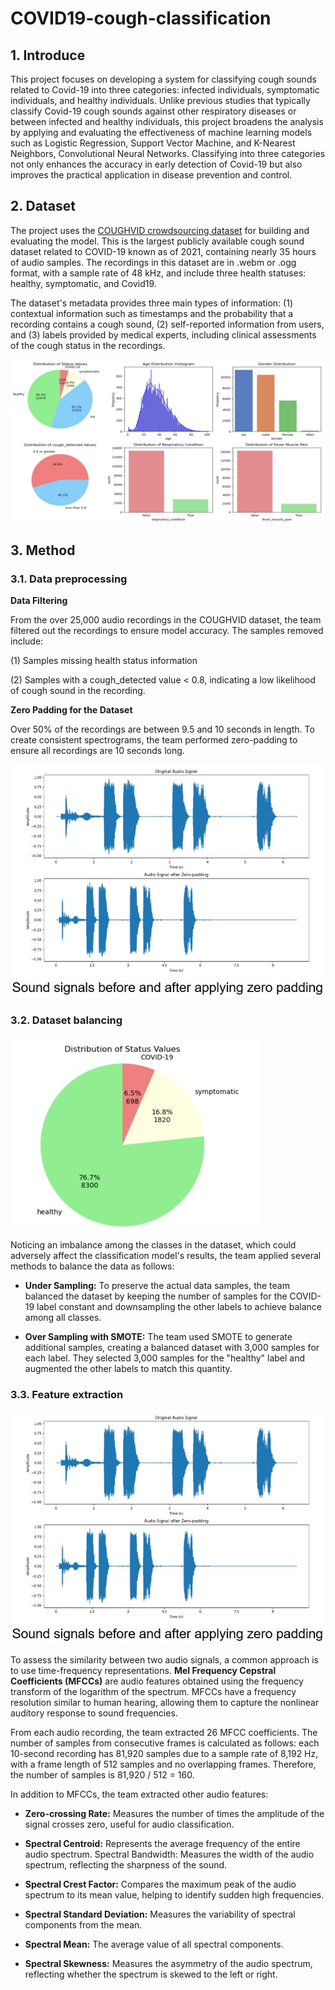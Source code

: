 # COVID19-cough-classification

## 1. Introduce

This project focuses on developing a system for classifying cough sounds related to Covid-19 into three categories: infected individuals, symptomatic individuals, and healthy individuals. Unlike previous studies that typically classify Covid-19 cough sounds against other respiratory diseases or between infected and healthy individuals, this project broadens the analysis by applying and evaluating the effectiveness of machine learning models such as Logistic Regression, Support Vector Machine, and K-Nearest Neighbors, Convolutional Neural Networks. Classifying into three categories not only enhances the accuracy in early detection of Covid-19 but also improves the practical application in disease prevention and control.

## 2. Dataset

The project uses the [COUGHVID crowdsourcing dataset](https://www.kaggle.com/datasets/nasrulhakim86/coughvid-wav) for building and evaluating the model. This is the largest publicly available cough sound dataset related to COVID-19 known as of 2021, containing nearly 35 hours of audio samples. The recordings in this dataset are in .webm or .ogg format, with a sample rate of 48 kHz, and include three health statuses: healthy, symptomatic, and Covid19.

The dataset's metadata provides three main types of information: (1) contextual information such as timestamps and the probability that a recording contains a cough sound, (2) self-reported information from users, and (3) labels provided by medical experts, including clinical assessments of the cough status in the recordings.

![](https://github.com/hemanth-92/covid-19-detection/blob/main/image%20source/dataset.jpg)

## 3. Method

### 3.1. Data preprocessing

**Data Filtering**

From the over 25,000 audio recordings in the COUGHVID dataset, the team filtered out the recordings to ensure model accuracy. The samples removed include:

(1) Samples missing health status information

(2) Samples with a cough_detected value < 0.8, indicating a low likelihood of cough sound in the recording.

**Zero Padding for the Dataset**

Over 50% of the recordings are between 9.5 and 10 seconds in length. To create consistent spectrograms, the team performed zero-padding to ensure all recordings are 10 seconds long.

![](https://github.com/hemanth-92/covid-19-detection/blob/main/image%20source/zero%20padding.jpg)

### 3.2. Dataset balancing

![](https://github.com/hemanth-92/covid-19-detection/blob/main/image%20source/distribution%20of%20status%20value.jpg)

Noticing an imbalance among the classes in the dataset, which could adversely affect the classification model's results, the team applied several methods to balance the data as follows:

- **Under Sampling:** To preserve the actual data samples, the team balanced the dataset by keeping the number of samples for the COVID-19 label constant and downsampling the other labels to achieve balance among all classes.

- **Over Sampling with SMOTE:** The team used SMOTE to generate additional samples, creating a balanced dataset with 3,000 samples for each label. They selected 3,000 samples for the "healthy" label and augmented the other labels to match this quantity.

### 3.3. Feature extraction

![](https://github.com/hemanth-92/covid-19-detection/blob/main/image%20source/zero%20padding.jpg)

To assess the similarity between two audio signals, a common approach is to use time-frequency representations. **Mel Frequency Cepstral Coefficients (MFCCs)** are audio features obtained using the frequency transform of the logarithm of the spectrum. MFCCs have a frequency resolution similar to human hearing, allowing them to capture the nonlinear auditory response to sound frequencies.

From each audio recording, the team extracted 26 MFCC coefficients. The number of samples from consecutive frames is calculated as follows: each 10-second recording has 81,920 samples due to a sample rate of 8,192 Hz, with a frame length of 512 samples and no overlapping frames. Therefore, the number of samples is 81,920 / 512 = 160.

In addition to MFCCs, the team extracted other audio features:

- **Zero-crossing Rate:** Measures the number of times the amplitude of the signal crosses zero, useful for audio classification.

- **Spectral Centroid:** Represents the average frequency of the entire audio spectrum.
  Spectral Bandwidth: Measures the width of the audio spectrum, reflecting the sharpness of the sound.

- **Spectral Crest Factor:** Compares the maximum peak of the audio spectrum to its mean value, helping to identify sudden high frequencies.

- **Spectral Standard Deviation:** Measures the variability of spectral components from the mean.

- **Spectral Mean:** The average value of all spectral components.

- **Spectral Skewness:** Measures the asymmetry of the audio spectrum, reflecting whether the spectrum is skewed to the left or right.
